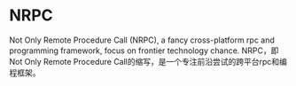 # NRPC
Not Only Remote Procedure Call (NRPC), a fancy cross-platform rpc and programming framework, focus on frontier technology chance.
NRPC，即Not Only Remote Procedure Call的缩写，是一个专注前沿尝试的跨平台rpc和编程框架。
